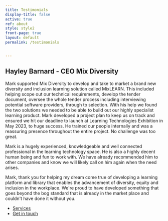 ```yaml
---
title: Testimonials
display-title: false
active: true
ref: about
style: style2
front-page: true
layout: default
permalink: /testimonials


---
```

## Hayley Barnard - CEO Mix Diversity

Mark supported Mix Diversity to develop and take to market a brand new diversity and inclusion learning solution called MixLEARN. This included helping scope out our technical requirements, develop the tender document, oversee the whole tender process including interviewing potential software providers, through to selection. With his help we found the two solutions we needed to be able to build out our highly specialist learning product. Mark developed a project plan to keep us on track and ensured we hit our deadline to launch at Learning Technologies Exhibition in May 2023, to huge success. He trained our people internally and was a reassuring presence throughout the entire project. No challenge was too great. 

Mark is a hugely experienced, knowledgeable and well connected professional in the learning technology space. He is also a highly decent human being and fun to work with. We have already recommended him to other companies and know we will likely call on him again when the need arises.

Mark, thank you for helping my dream come true of developing a learning platform and library that enables the advancement of diversity, equity and inclusion in the workplace. We're proud to have developed something that goes beyond the bog standard that is already in the market place and couldn't have done it without you.

<ul class="actions">
  <li><a href="/services" class="l4 button scrolly">Services</a></li>
  <li><a href="/contact" class="l6 button scrolly primary">Get in touch</a></li>
</ul>
